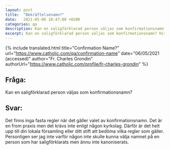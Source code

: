 ```yaml
---
layout: post
title:  "Bekräftelsenamn?"
date:   2021-05-06 10:47:00 +0200
categories: qa
description: Kan en saligförklarad person väljas som konfirmationsnamn? Hitta det katolska svaret här.
excerpt: Kan en saligförklarad person väljas som konfirmationsnamn? Hitta det katolska svaret här.
---
```



{% include translated.html 
    title="Confirmation Name?" 
    url="https://www.catholic.com/qa/confirmation-name"
     date="06/05/2021 (accessed)" 
    author="Fr. Charles Grondin" 
    authorUrl="https://www.catholic.com/profile/fr-charles-grondin" 
%}

## Fråga:
Kan en saligförklarad person väljas som konfirmationsnamn?

## Svar:

Det finns inga fasta regler när det gäller valet av konfirmationsnamn. Det är en from praxis men det krävs inte enligt någon kyrkolag. Därför är det helt upp till din lokala församling eller ditt stift att bedöma vilka regler som gäller. Personligen ser jag inte varför någon inte skulle kunna välja namnet på en person som har saligförklarats men ännu inte kanoniserats.